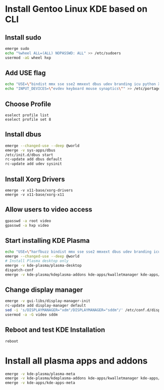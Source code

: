 # Install Gentoo Linux KDE based on CLI

## Install sudo

```bash
emerge sudo
echo "%wheel ALL=(ALL) NOPASSWD: ALL" >> /etc/sudoers
usermod -aG wheel hxp
```

## Add USE flag

```bash
echo "USE=\"bindist mmx sse sse2 mmxext dbus udev branding icu python X acpi display-manager sddm gtk handbook libkms wallpapers pulseaudio legacy-systray gtk2 gtk3 -gtk -gnome\"" >> /etc/portage/make.conf
echo "INPUT_DEVICES=\"evdev keyboard mouse synaptics\"" >> /etc/portage/make.conf
```

## Choose Profile

```
eselect profile list
eselect profile set 8
```

## Install dbus

```bash
emerge --changed-use --deep @world
emerge -v sys-apps/dbus
/etc/init.d/dbus start
rc-update add dbus default
rc-update add udev sysinit
```

## Install Xorg Drivers

```
emerge -v x11-base/xorg-drivers
emerge -v x11-base/xorg-x11
```

## Allow users to video access

```bash
gpasswd -a root video
gpasswd -a hxp video
```

## Start installing KDE Plasma

```bash
echo "USE=\"harfbuzz bindist mmx sse sse2 mmxext dbus udev branding icu python X acpi display-manager sddm gtk handbook libkms wallpapers pulseaudio legacy-systray gtk2 gtk3 -gtk -gnome\"" >> /etc/portage/make.conf
emerge --changed-use --deep @world
# Install Plasma desktop only
emerge -v kde-plasma/plasma-desktop
dispatch-conf
emerge -v kde-plasma/kdeplasma-addons kde-apps/kwalletmanager kde-apps/dolphin x11-misc/sddm kde-plasma/systemsettings kde-plasma/kscreen kde-apps/konsole

```

## Change display manager

```bash
emerge -v gui-libs/display-manager-init
rc-update add display-manager default
sed -i 's/DISPLAYMANAGER="xdm"/DISPLAYMANAGER="sddm"/' /etc/conf.d/display-manager
usermod -a -G video sddm
```

## Reboot and test KDE Installation

```bash
reboot
```

# Install all plasma apps and addons
```bash
emerge -v kde-plasma/plasma-meta
emerge -v kde-plasma/kdeplasma-addons kde-apps/kwalletmanager kde-apps/dolphin x11-misc/sddm kde-plasma/systemsettings kde-plasma/kscreen kde-apps/konsole
emerge -v kde-apps/kde-apps-meta
```
